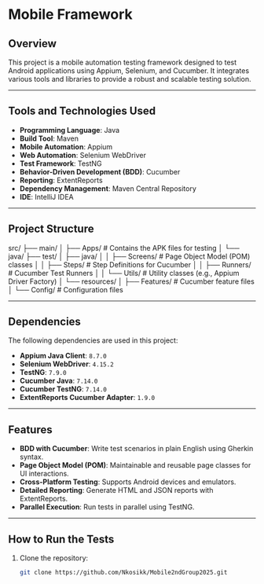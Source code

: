 # Mobile Framework

## Overview
This project is a mobile automation testing framework designed to test Android applications using Appium, Selenium, and Cucumber. It integrates various tools and libraries to provide a robust and scalable testing solution.

---

## Tools and Technologies Used
- **Programming Language**: Java
- **Build Tool**: Maven
- **Mobile Automation**: Appium
- **Web Automation**: Selenium WebDriver
- **Test Framework**: TestNG
- **Behavior-Driven Development (BDD)**: Cucumber
- **Reporting**: ExtentReports
- **Dependency Management**: Maven Central Repository
- **IDE**: IntelliJ IDEA

---

## Project Structure
src/ ├── main/ │ 
    ├── Apps/ # Contains the APK files for testing │ 
    └── java/ 
    ├── test/ 
│ ├── java/
│ │ ├── Screens/ # Page Object Model (POM) classes │ │ ├── Steps/ # Step Definitions for Cucumber │ │ ├── Runners/ # Cucumber Test Runners │ │ └── Utils/ # Utility classes (e.g., Appium Driver Factory) │ └── resources/ │ ├── Features/ # Cucumber feature files │ └── Config/ # Configuration files

---

## Dependencies
The following dependencies are used in this project:

- **Appium Java Client**: `8.7.0`
- **Selenium WebDriver**: `4.15.2`
- **TestNG**: `7.9.0`
- **Cucumber Java**: `7.14.0`
- **Cucumber TestNG**: `7.14.0`
- **ExtentReports Cucumber Adapter**: `1.9.0`

---

## Features
- **BDD with Cucumber**: Write test scenarios in plain English using Gherkin syntax.
- **Page Object Model (POM)**: Maintainable and reusable page classes for UI interactions.
- **Cross-Platform Testing**: Supports Android devices and emulators.
- **Detailed Reporting**: Generate HTML and JSON reports with ExtentReports.
- **Parallel Execution**: Run tests in parallel using TestNG.

---

## How to Run the Tests
1. Clone the repository:
   ```bash
   git clone https://github.com/Nkosikk/Mobile2ndGroup2025.git